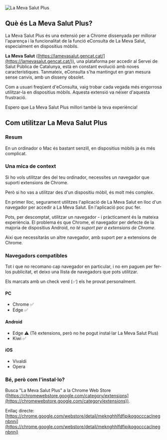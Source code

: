![La Meva Salut Plus](/lmsp-128.png)

## Què és La Meva Salut Plus?

La Meva Salut Plus és una extensió per a Chrome dissenyada per millorar l'aparença i la funcionalitat de la funció eConsulta de La Meva Salut, especialment en dispositius mòbils.

**La Meva Salut** ([https://lamevasalut.gencat.cat/](https://lamevasalut.gencat.cat/)), una plataforma per accedir al Servei de Salut Pública de Catalunya, està en constant evolució amb noves característiques. Tanmateix, eConsulta s'ha mantingut en gran mesura sense canvis, amb un disseny obsolet.

Com a usuari freqüent d'eConsulta, vaig trobar cada vegada més engorrosa utilitzar-la en dispositius mòbils. Aquesta extensió va néixer d'aquesta frustració.

Espero que La Meva Salut Plus millori també la teva experiència!

## Com utilitzar La Meva Salut Plus

### Resum

En un ordinador o Mac és bastant senzill, en dispositius mòbils ja és més complicat.

### Una mica de context

Si ho vols utilitzar des del teu ordinador, necessites un navegador que suporti extensions de Chrome.

Però si ho vas a utilitzar des d'un dispositiu mòbil, és molt més complex.

En primer lloc, segurament utilitzes l'aplicació de La Meva Salut en lloc d'un navegador per accedir a La Meva Salut. En l'aplicació poc puc fer.

Pots, per descomptat, utilitzar un navegador - i pràcticament és la mateixa experiència. El problema és que Chrome, el navegador per defecte de la majoria de dispositius Android, _no té suport per a extensions de Chrome_.

Així que necessitaràs un altre navegador, amb suport per a extensions de Chrome.

### Navegadors compatibles

Tot i que no recomano cap navegador en particular, i no em paguen per fer-los publicitat, et deixo una llista de navegadors que pots utilitzar.

Els marcats amb un check verd (✅) els he provat personalment.

#### PC

- Chrome ✅
- Edge ✅

#### Android

- Edge ⚠️ (Té extensions, però no he pogut instal·lar La Meva Salut Plus)
- Kiwi ✅

#### iOS

- Vivaldi
- Opera

### Bé, però com l'instal·lo?

Busca "La Meva Salut Plus" a la Chrome Web Store ([https://chromewebstore.google.com/category/extensions](https://chromewebstore.google.com/category/extensions)).

Enllaç directe: [https://chrome.google.com/webstore/detail/meknghhlfdfipikogocccaclnegnbnnj](https://chrome.google.com/webstore/detail/meknghhlfdfipikogocccaclnegnbnnj)